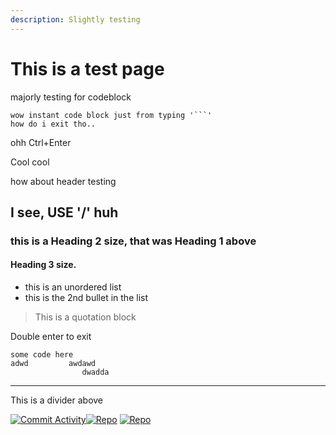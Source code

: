 ```yaml
---
description: Slightly testing
---
```


# This is a test page

majorly testing for codeblock&#x20;



````
wow instant code block just from typing '```'
how do i exit tho..
````

ohh Ctrl+Enter

Cool cool

how about header testing

## I see, USE '/' huh

### this is a Heading 2 size, that was Heading 1 above

#### Heading 3 size.



* this is an unordered list
* this is the 2nd bullet in the list

> This is a quotation block

Double enter to exit

```
some code here 
adwd         awdawd
                dwadda
```

***

This is a divider above

[![Commit Activity](https://img.shields.io/github/commit-activity/m/aalimsee/ce-grp-1-vpc)](https://github.com/aalimsee/ce-grp-1-vpc/tree/main)[![Repo](https://img.shields.io/badge/GitHub-View%20Repo-blue?logo=github)](https://github.com/aalimsee/ce-grp-1-vpc) [![Repo](https://img.shields.io/badge/GitHub-VPC%20Repo-orange?logo=github)](https://github.com/aalimsee/ce-grp-1-vpc)
